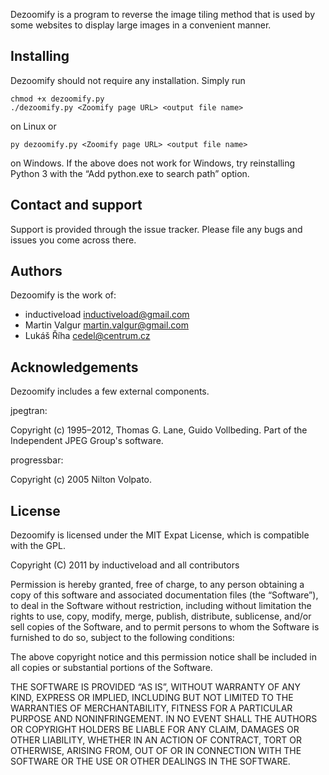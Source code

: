 Dezoomify is a program to reverse the image tiling method that is used by some websites to display large images in a convenient manner.

Installing
----------

Dezoomify should not require any installation. Simply run

```
chmod +x dezoomify.py
./dezoomify.py <Zoomify page URL> <output file name>
```

on Linux or

```
py dezoomify.py <Zoomify page URL> <output file name>
```
on Windows. If the above does not work for Windows, try reinstalling Python 3 with the “Add python.exe to search path” option.

Contact and support
-------------------

Support is provided through the issue tracker. Please file any bugs and issues you come across there.

Authors
-------

Dezoomify is the work of:

   * inductiveload <inductiveload@gmail.com>
   * Martin Valgur <martin.valgur@gmail.com>
   * Lukáš Říha <cedel@centrum.cz>

Acknowledgements
----------------

Dezoomify includes a few external components.

jpegtran:

   Copyright (c) 1995–2012, Thomas G. Lane, Guido Vollbeding.
   Part of the Independent JPEG Group's software.

progressbar:

   Copyright (c) 2005 Nilton Volpato.

License
-------

Dezoomify is licensed under the MIT Expat License, which is compatible with the GPL.

Copyright (C) 2011 by inductiveload and all contributors

Permission is hereby granted, free of charge, to any person obtaining a copy of this software and associated documentation files (the “Software”), to deal in the Software without restriction, including without limitation the rights to use, copy, modify, merge, publish, distribute, sublicense, and/or sell copies of the Software, and to permit persons to whom the Software is furnished to do so, subject to the following conditions:

The above copyright notice and this permission notice shall be included in all copies or substantial portions of the Software.

THE SOFTWARE IS PROVIDED “AS IS”, WITHOUT WARRANTY OF ANY KIND, EXPRESS OR IMPLIED, INCLUDING BUT NOT LIMITED TO THE WARRANTIES OF MERCHANTABILITY, FITNESS FOR A PARTICULAR PURPOSE AND NONINFRINGEMENT. IN NO EVENT SHALL THE AUTHORS OR COPYRIGHT HOLDERS BE LIABLE FOR ANY CLAIM, DAMAGES OR OTHER LIABILITY, WHETHER IN AN ACTION OF CONTRACT, TORT OR OTHERWISE, ARISING FROM, OUT OF OR IN CONNECTION WITH THE SOFTWARE OR THE USE OR OTHER DEALINGS IN THE SOFTWARE.
